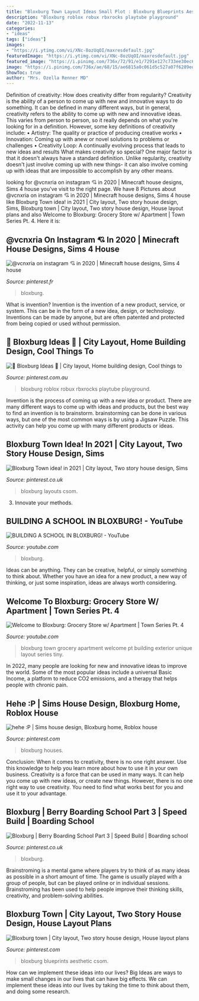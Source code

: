 ```yaml
---
title: "Bloxburg Town Layout Ideas Small Plot : Bloxburg Blueprints Aesthetic Csom"
description: "Bloxburg roblox robux rbxrocks playtube playground"
date: "2022-11-13"
categories:
- "ideas"
tags: ["ideas"]
images:
- "https://i.ytimg.com/vi/XNc-8ozUqOI/maxresdefault.jpg"
featuredImage: "https://i.ytimg.com/vi/XNc-8ozUqOI/maxresdefault.jpg"
featured_image: "https://i.pinimg.com/736x/72/91/e1/7291e127c733ee30ec6e990fbf58647a.jpg"
image: "https://i.pinimg.com/736x/ae/68/15/ae6815a0c061d5c527a07f6289ed316a.jpg"
ShowToc: true
author: "Mrs. Ozella Renner MD"
---
```



Definition of creativity: How does creativity differ from regularity?
Creativity is the ability of a person to come up with new and innovative ways to do something. It can be defined in many different ways, but in general, creativity refers to the ability to come up with new and innovative ideas. This varies from person to person, so it really depends on what you're looking for in a definition. However, some key definitions of creativity include: • Artistry: The quality or practice of producing creative works • Innovation: Coming up with anew or novel solutions to problems or challenges • Creativity Loop: A continually evolving process that leads to new ideas and results 
What makes creativity so special? One major factor is that it doesn't always have a standard definition. Unlike regularity, creativity doesn't just involve coming up with new things- it can also involve coming up with ideas that are impossible to accomplish by any other means.

	

		
looking for @vcnxria on instagram 💘 in 2020 | Minecraft house designs, Sims 4 house you've visit to the right page. We have 8 Pictures about @vcnxria on instagram 💘 in 2020 | Minecraft house designs, Sims 4 house like Bloxburg Town idea! in 2021 | City layout, Two story house design, Sims, Bloxburg town | City layout, Two story house design, House layout plans and also Welcome to Bloxburg: Grocery Store w/ Apartment | Town Series Pt. 4. Here it is:
		
    
## @vcnxria On Instagram 💘 In 2020 | Minecraft House Designs, Sims 4 House

<img loading=lazy src="https://i.pinimg.com/736x/b3/26/d8/b326d8a2f673f5ef193a1a6860f00f47.jpg" onerror="this.onerror=null;this.src='https://tse3.mm.bing.net/th?id=OIP.WRSSTbXs8niqsu6bY-m3YAHaG_&amp;pid=15.1';" alt="@vcnxria on instagram 💘 in 2020 | Minecraft house designs, Sims 4 house">

_Source: pinterest.fr_

>bloxburg. 

	

What is invention?
Invention is the invention of a new product, service, or system. This can be in the form of a new idea, design, or technology. Inventions can be made by anyone, but are often patented and protected from being copied or used without permission.

    
## 💫 Bloxburg Ideas 💫 | City Layout, Home Building Design, Cool Things To

<img loading=lazy src="https://i.pinimg.com/736x/fb/bf/f8/fbbff835fec3b9ff43edae9909f6fe4e.jpg" onerror="this.onerror=null;this.src='https://tse2.mm.bing.net/th?id=OIP.tjxmv8QBf9PsqhTJN4X0ugHaKI&amp;pid=15.1';" alt="💫 Bloxburg Ideas 💫 | City layout, Home building design, Cool things to">

_Source: pinterest.com.au_

>bloxburg roblox robux rbxrocks playtube playground. 

	

Invention is the process of coming up with a new idea or product. There are many different ways to come up with ideas and products, but the best way to find an invention is to brainstorm. brainstorming can be done in various ways, but one of the most common ways is by using a Jigsaw Puzzle. This activity can help you come up with many different products or ideas.

    
## Bloxburg Town Idea! In 2021 | City Layout, Two Story House Design, Sims

<img loading=lazy src="https://i.pinimg.com/736x/ae/68/15/ae6815a0c061d5c527a07f6289ed316a.jpg" onerror="this.onerror=null;this.src='https://tse2.mm.bing.net/th?id=OIP.zsXQ2UUZ-AazYTzz_YHVtwHaHN&amp;pid=15.1';" alt="Bloxburg Town idea! in 2021 | City layout, Two story house design, Sims">

_Source: pinterest.co.uk_

>bloxburg layouts csom. 

	

3. Innovate your methods.

    
## BUILDING A SCHOOL IN BLOXBURG! - YouTube

<img loading=lazy src="https://i.ytimg.com/vi/RWfi2MMhyhU/maxresdefault.jpg" onerror="this.onerror=null;this.src='https://tse1.mm.bing.net/th?id=OIP.AeqmjP84hMmP6mWRwR7j9gHaEK&amp;pid=15.1';" alt="BUILDING A SCHOOL IN BLOXBURG! - YouTube">

_Source: youtube.com_

>bloxburg. 

	

Ideas can be anything. They can be creative, helpful, or simply something to think about. Whether you have an idea for a new product, a new way of thinking, or just some inspiration, ideas are always worth considering.

    
## Welcome To Bloxburg: Grocery Store W/ Apartment | Town Series Pt. 4

<img loading=lazy src="https://i.ytimg.com/vi/XNc-8ozUqOI/maxresdefault.jpg" onerror="this.onerror=null;this.src='https://tse2.mm.bing.net/th?id=OIP.2GHXZqYqH5iAgwEtEK4jYwHaEK&amp;pid=15.1';" alt="Welcome to Bloxburg: Grocery Store w/ Apartment | Town Series Pt. 4">

_Source: youtube.com_

>bloxburg town grocery apartment welcome pt building exterior unique layout series tiny. 

	

In 2022, many people are looking for new and innovative ideas to improve the world. Some of the most popular ideas include a universal Basic Income, a platform to reduce CO2 emissions, and a therapy that helps people with chronic pain.

    
## Hehe :P | Sims House Design, Bloxburg Home, Roblox House

<img loading=lazy src="https://i.pinimg.com/736x/3f/3f/99/3f3f99f1db5abbf4b58a5c532b3cf1bb.jpg" onerror="this.onerror=null;this.src='https://tse2.mm.bing.net/th?id=OIP.56jNlllY3SPWxzdM8ebfdQHaHQ&amp;pid=15.1';" alt="hehe :P | Sims house design, Bloxburg home, Roblox house">

_Source: pinterest.com_

>bloxburg houses. 

	

Conclusion: When it comes to creativity, there is no one right answer. Use this knowledge to help you learn more about how to use it in your own business.
Creativity is a force that can be used in many ways. It can help you come up with new ideas, or create new things. However, there is no one right way to use creativity. You need to find what works best for you and use it to your advantage.

    
## Bloxburg | Berry Boarding School Part 3 | Speed Build | Boarding School

<img loading=lazy src="https://i.pinimg.com/originals/a8/5c/67/a85c67da3374911ac8e93554b784fe95.jpg" onerror="this.onerror=null;this.src='https://tse4.mm.bing.net/th?id=OIP.Vc19iDUjh2FAtAdIyeJp6AHaEK&amp;pid=15.1';" alt="Bloxburg | Berry Boarding School Part 3 | Speed Build | Boarding school">

_Source: pinterest.co.uk_

>bloxburg. 

	

Brainstroming is a mental game where players try to think of as many ideas as possible in a short amount of time. The game is usually played with a group of people, but can be played online or in individual sessions. Brainstroming has been used to help people improve their thinking skills, creativity, and problem-solving abilities.

    
## Bloxburg Town | City Layout, Two Story House Design, House Layout Plans

<img loading=lazy src="https://i.pinimg.com/736x/72/91/e1/7291e127c733ee30ec6e990fbf58647a.jpg" onerror="this.onerror=null;this.src='https://tse4.mm.bing.net/th?id=OIP.ZWYbuk2_HOh_XK5HEZChZAHaHQ&amp;pid=15.1';" alt="Bloxburg town | City layout, Two story house design, House layout plans">

_Source: pinterest.com_

>bloxburg blueprints aesthetic csom. 

	

How can we implement these ideas into our lives?
Big Ideas are ways to make small changes in our lives that can have big effects. We can implement these ideas into our lives by taking the time to think about them, and doing some research.

